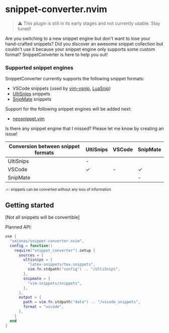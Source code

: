 # snippet-converter.nvim

> :warning: This plugin is still in its early stages and not currently usable. Stay tuned!

Are you switching to a new snippet engine but don't want to lose your hand-crafted snippets?
Did you discover an awesome snippet collection but couldn't use it because your snippet engine
only supports some custom format? SnippetConverter is here to help you out!

### Supported snippet engines
SnippetConverter currently supports the following snippet formats:
- VSCode snippets (used by [vim-vsnip](https://github.com/hrsh7th/vim-vsnip), [LuaSnip](https://github.com/L3MON4D3/LuaSnip))
- [UltiSnips](https://github.com/SirVer/ultisnips) snippets
- [SnipMate](https://github.com/garbas/vim-snipmate) snippets

Support for the following snippet engines will be added next:
- [neosnippet.vim](https://github.com/Shougo/neosnippet.vim)

Is there any snippet engine that I missed? Please let me know by creating an issue!

| Conversion between snippet formats | UltiSnips | VSCode | SnipMate |
|------------------------------------|-----------|--------|----------|
| UltiSnips                          | -         |        |          |
| VSCode                             | &check;   | -      | &check;  |
| SnipMate                           |           |        | -        |

<sup>&check;: snippets can be converted without any loss of information</sup>

## Getting started

[Not all snippets will be convertible]

Planned API:
```lua
use {
  "smjonas/snippet-converter.nvim",
  config = function()
    require("snippet_converter").setup {
      sources = {
        ultisnips = {
          "latex-snippets/tex.snippets",
          vim.fn.stdpath("config") .. "/UltiSnips",
        },
        snipmate = {
          "vim-snippets/snippets",
        },
      },
      output = {
        path = vim.fn.stdpath("data") .. "/vscode_snippets",
        format = "vscode",
      },
    }
  end
}
```

